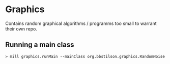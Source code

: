 # Graphics

Contains random graphical algorithms / programms too small to warrant their own repo.

## Running a main class

```
> mill graphics.runMain --mainClass org.bbstilson.graphics.RandomNoise
```
